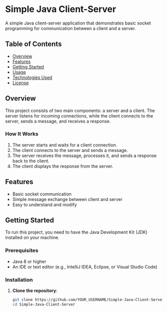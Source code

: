 # Simple Java Client-Server

A simple Java client-server application that demonstrates basic socket programming for communication between a client and a server.

## Table of Contents

- [Overview](#overview)
- [Features](#features)
- [Getting Started](#getting-started)
- [Usage](#usage)
- [Technologies Used](#technologies-used)
- [License](#license)

## Overview

This project consists of two main components: a server and a client. The server listens for incoming connections, while the client connects to the server, sends a message, and receives a response.

### How It Works

1. The server starts and waits for a client connection.
2. The client connects to the server and sends a message.
3. The server receives the message, processes it, and sends a response back to the client.
4. The client displays the response from the server.

## Features

- Basic socket communication
- Simple message exchange between client and server
- Easy to understand and modify

## Getting Started

To run this project, you need to have the Java Development Kit (JDK) installed on your machine.

### Prerequisites

- Java 8 or higher
- An IDE or text editor (e.g., IntelliJ IDEA, Eclipse, or Visual Studio Code)

### Installation

1. **Clone the repository**:
   ```bash
   git clone https://github.com/YOUR_USERNAME/Simple-Java-Client-Server.git
   cd Simple-Java-Client-Server

